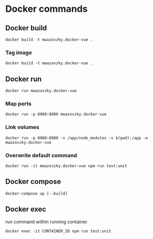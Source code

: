 # Docker commands

## Docker build

```
docker build -t mwazovzky.docker-vue .
```

### Tag image
```
docker build -t mwazovzky.docker-vue .
```

## Docker run
```
docker run mwazovzky.docker-vue
```

### Map ports
```
docker run -p 8080:8080 mwazovzky.docker-vue
```

### Link volumes
```
docker run -p 8080:8080 -v /app/node_modules -v $(pwd):/app -e mwazovzky.docker-vue
```

### Overwrite default command
```
docker run -it mwazovzky.docker-vue npm run test:unit
```

## Docker compose
```
docker-compose up [--build]
```

## Docker exec
run command within running container
```
docker exec -it CONTAINER_ID npm run test:unit
```

